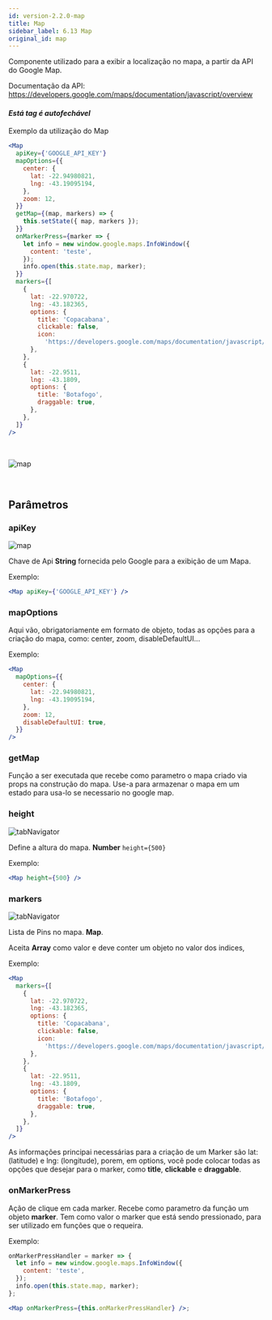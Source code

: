 ```yaml
---
id: version-2.2.0-map
title: Map
sidebar_label: 6.13 Map
original_id: map
---
```


Componente utilizado para a exibir a localização no mapa, a partir da API do Google Map.

Documentação da API: https://developers.google.com/maps/documentation/javascript/overview

#### _Está tag é autofechável_

Exemplo da utilização do Map

```jsx harmony
<Map
  apiKey={'GOOGLE_API_KEY'}
  mapOptions={{
    center: {
      lat: -22.94980821,
      lng: -43.19095194,
    },
    zoom: 12,
  }}
  getMap={(map, markers) => {
    this.setState({ map, markers });
  }}
  onMarkerPress={marker => {
    let info = new window.google.maps.InfoWindow({
      content: 'teste',
    });
    info.open(this.state.map, marker);
  }}
  markers={[
    {
      lat: -22.970722,
      lng: -43.182365,
      options: {
        title: 'Copacabana',
        clickable: false,
        icon:
          'https://developers.google.com/maps/documentation/javascript/examples/full/images/parking_lot_maps.png',
      },
    },
    {
      lat: -22.9511,
      lng: -43.1809,
      options: {
        title: 'Botafogo',
        draggable: true,
      },
    },
  ]}
/>
```

<br>

![map](assets/images_components/v2.0.0/map.png)

<br>

## Parâmetros

### apiKey

![map](assets/badge_required.svg)
<br>

Chave de Api **String** fornecida pelo Google para a exibição de um Mapa.

Exemplo:

```jsx harmony
<Map apiKey={'GOOGLE_API_KEY'} />
```

### mapOptions

Aqui vão, obrigatoriamente em formato de objeto, todas as opções para a criação do mapa, como: center, zoom, disableDefaultUI...

Exemplo:

```jsx harmony
<Map
  mapOptions={{
    center: {
      lat: -22.94980821,
      lng: -43.19095194,
    },
    zoom: 12,
    disableDefaultUI: true,
  }}
/>
```

### getMap

Função a ser executada que recebe como parametro o mapa criado via props na construção do mapa. Use-a para armazenar o mapa em um estado para usa-lo se necessario no google map.

### height

![tabNavigator](assets/badge_required.svg)

Define a altura do mapa. **Number** `height={500}`

Exemplo:

```jsx harmony
<Map height={500} />
```

### markers

![tabNavigator](assets/badge_required.svg)

Lista de Pins no mapa. **Map**.

Aceita **Array** como valor e deve conter um objeto no valor dos indices,

Exemplo:

```jsx harmony
<Map
  markers={[
    {
      lat: -22.970722,
      lng: -43.182365,
      options: {
        title: 'Copacabana',
        clickable: false,
        icon:
          'https://developers.google.com/maps/documentation/javascript/examples/full/images/parking_lot_maps.png',
      },
    },
    {
      lat: -22.9511,
      lng: -43.1809,
      options: {
        title: 'Botafogo',
        draggable: true,
      },
    },
  ]}
/>
```

As informações principai necessárias para a criação de um Marker são lat: (latitude) e lng: (longitude), porem, em options, você pode colocar todas as opções que desejar para o marker, como **title**, **clickable** e **draggable**.

### onMarkerPress

Ação de clique em cada marker. Recebe como parametro da função um objeto **marker**. Tem como valor o marker que está sendo pressionado, para ser utilizado em funções que o requeira.

Exemplo:

```jsx harmony
onMarkerPressHandler = marker => {
  let info = new window.google.maps.InfoWindow({
    content: 'teste',
  });
  info.open(this.state.map, marker);
};

<Map onMarkerPress={this.onMarkerPressHandler} />;
```
